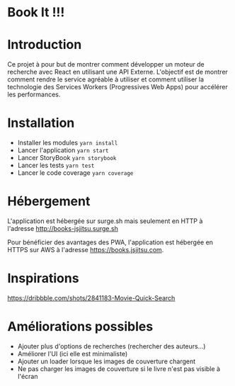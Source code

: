 # Book It !!!


# Introduction

Ce projet à pour but de montrer comment développer un moteur de recherche avec React en utilisant une API Externe. L'objectif est de montrer comment rendre le service
agréable à utiliser et comment utiliser la technologie des Services Workers (Progressives Web Apps) pour accélérer les performances.

# Installation

- Installer les modules `yarn install`
- Lancer l'application `yarn start`
- Lancer StoryBook `yarn storybook`
- Lancer les tests `yarn test`
- Lancer le code coverage `yarn coverage`

# Hébergement

L'application est hébergée sur surge.sh mais seulement en HTTP à l'adresse http://books-jsjitsu.surge.sh

Pour bénéficier des avantages des PWA, l'application est hébergée en HTTPS sur AWS à l'adresse https://books.jsjitsu.com.

# Inspirations

https://dribbble.com/shots/2841183-Movie-Quick-Search

# Améliorations possibles

- Ajouter plus d'options de recherches (rechercher des auteurs...)
- Améliorer l'UI (ici elle est minimaliste)
- Ajouter un loader lorsque les images de couverture chargent
- Ne pas charger les images de couverture si le livre n'est pas visible à l'écran
